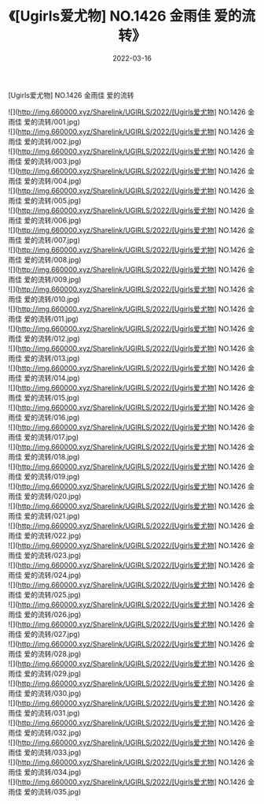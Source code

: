 ﻿---
layout: post
title:  《[Ugirls爱尤物] NO.1426 金雨佳 爱的流转》
date:   2022-03-16
img: http://img.660000.xyz/Sharelink/UGIRLS/2022/[Ugirls爱尤物] NO.1426 金雨佳 爱的流转/000.jpg
categories: [美女, 清纯, 唯美]
---

[Ugirls爱尤物] NO.1426 金雨佳 爱的流转

 ![](http://img.660000.xyz/Sharelink/UGIRLS/2022/[Ugirls爱尤物] NO.1426 金雨佳 爱的流转/001.jpg) <br>![](http://img.660000.xyz/Sharelink/UGIRLS/2022/[Ugirls爱尤物] NO.1426 金雨佳 爱的流转/002.jpg) <br>![](http://img.660000.xyz/Sharelink/UGIRLS/2022/[Ugirls爱尤物] NO.1426 金雨佳 爱的流转/003.jpg) <br>![](http://img.660000.xyz/Sharelink/UGIRLS/2022/[Ugirls爱尤物] NO.1426 金雨佳 爱的流转/004.jpg) <br>![](http://img.660000.xyz/Sharelink/UGIRLS/2022/[Ugirls爱尤物] NO.1426 金雨佳 爱的流转/005.jpg) <br>![](http://img.660000.xyz/Sharelink/UGIRLS/2022/[Ugirls爱尤物] NO.1426 金雨佳 爱的流转/006.jpg) <br>![](http://img.660000.xyz/Sharelink/UGIRLS/2022/[Ugirls爱尤物] NO.1426 金雨佳 爱的流转/007.jpg) <br>![](http://img.660000.xyz/Sharelink/UGIRLS/2022/[Ugirls爱尤物] NO.1426 金雨佳 爱的流转/008.jpg) <br>![](http://img.660000.xyz/Sharelink/UGIRLS/2022/[Ugirls爱尤物] NO.1426 金雨佳 爱的流转/009.jpg) <br>![](http://img.660000.xyz/Sharelink/UGIRLS/2022/[Ugirls爱尤物] NO.1426 金雨佳 爱的流转/010.jpg) <br>![](http://img.660000.xyz/Sharelink/UGIRLS/2022/[Ugirls爱尤物] NO.1426 金雨佳 爱的流转/011.jpg) <br>![](http://img.660000.xyz/Sharelink/UGIRLS/2022/[Ugirls爱尤物] NO.1426 金雨佳 爱的流转/012.jpg) <br>![](http://img.660000.xyz/Sharelink/UGIRLS/2022/[Ugirls爱尤物] NO.1426 金雨佳 爱的流转/013.jpg) <br>![](http://img.660000.xyz/Sharelink/UGIRLS/2022/[Ugirls爱尤物] NO.1426 金雨佳 爱的流转/014.jpg) <br>![](http://img.660000.xyz/Sharelink/UGIRLS/2022/[Ugirls爱尤物] NO.1426 金雨佳 爱的流转/015.jpg) <br>![](http://img.660000.xyz/Sharelink/UGIRLS/2022/[Ugirls爱尤物] NO.1426 金雨佳 爱的流转/016.jpg) <br>![](http://img.660000.xyz/Sharelink/UGIRLS/2022/[Ugirls爱尤物] NO.1426 金雨佳 爱的流转/017.jpg) <br>![](http://img.660000.xyz/Sharelink/UGIRLS/2022/[Ugirls爱尤物] NO.1426 金雨佳 爱的流转/018.jpg) <br>![](http://img.660000.xyz/Sharelink/UGIRLS/2022/[Ugirls爱尤物] NO.1426 金雨佳 爱的流转/019.jpg) <br>![](http://img.660000.xyz/Sharelink/UGIRLS/2022/[Ugirls爱尤物] NO.1426 金雨佳 爱的流转/020.jpg) <br>![](http://img.660000.xyz/Sharelink/UGIRLS/2022/[Ugirls爱尤物] NO.1426 金雨佳 爱的流转/021.jpg) <br>![](http://img.660000.xyz/Sharelink/UGIRLS/2022/[Ugirls爱尤物] NO.1426 金雨佳 爱的流转/022.jpg) <br>![](http://img.660000.xyz/Sharelink/UGIRLS/2022/[Ugirls爱尤物] NO.1426 金雨佳 爱的流转/023.jpg) <br>![](http://img.660000.xyz/Sharelink/UGIRLS/2022/[Ugirls爱尤物] NO.1426 金雨佳 爱的流转/024.jpg) <br>![](http://img.660000.xyz/Sharelink/UGIRLS/2022/[Ugirls爱尤物] NO.1426 金雨佳 爱的流转/025.jpg) <br>![](http://img.660000.xyz/Sharelink/UGIRLS/2022/[Ugirls爱尤物] NO.1426 金雨佳 爱的流转/026.jpg) <br>![](http://img.660000.xyz/Sharelink/UGIRLS/2022/[Ugirls爱尤物] NO.1426 金雨佳 爱的流转/027.jpg) <br>![](http://img.660000.xyz/Sharelink/UGIRLS/2022/[Ugirls爱尤物] NO.1426 金雨佳 爱的流转/028.jpg) <br>![](http://img.660000.xyz/Sharelink/UGIRLS/2022/[Ugirls爱尤物] NO.1426 金雨佳 爱的流转/029.jpg) <br>![](http://img.660000.xyz/Sharelink/UGIRLS/2022/[Ugirls爱尤物] NO.1426 金雨佳 爱的流转/030.jpg) <br>![](http://img.660000.xyz/Sharelink/UGIRLS/2022/[Ugirls爱尤物] NO.1426 金雨佳 爱的流转/031.jpg) <br>![](http://img.660000.xyz/Sharelink/UGIRLS/2022/[Ugirls爱尤物] NO.1426 金雨佳 爱的流转/032.jpg) <br>![](http://img.660000.xyz/Sharelink/UGIRLS/2022/[Ugirls爱尤物] NO.1426 金雨佳 爱的流转/033.jpg) <br>![](http://img.660000.xyz/Sharelink/UGIRLS/2022/[Ugirls爱尤物] NO.1426 金雨佳 爱的流转/034.jpg) <br>![](http://img.660000.xyz/Sharelink/UGIRLS/2022/[Ugirls爱尤物] NO.1426 金雨佳 爱的流转/035.jpg) <br>